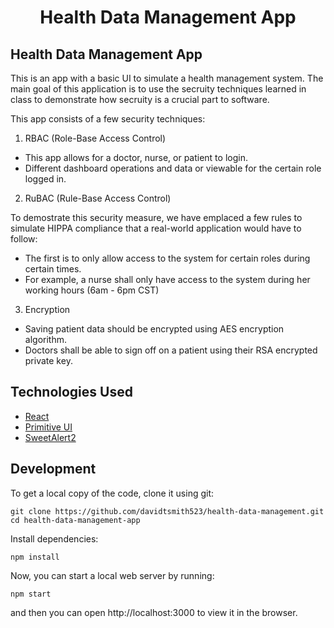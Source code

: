 <h1 align="center">
    Health Data Management App
</h1>

## Health Data Management App

This is an app with a basic UI to simulate a health management system. The main goal of this application is to use the secruity techniques learned in class to demonstrate how secruity is a crucial part to software.

This app consists of a few security techniques:

1. RBAC (Role-Base Access Control)

- This app allows for a doctor, nurse, or patient to login.
- Different dashboard operations and data or viewable for the certain role logged in.

2. RuBAC (Rule-Base Access Control)

To demostrate this security measure, we have emplaced a few rules to simulate HIPPA compliance that a real-world application would have to follow:

- The first is to only allow access to the system for certain roles during certain times.
- For example, a nurse shall only have access to the system during her working hours (6am - 6pm CST)

3. Encryption

- Saving patient data should be encrypted using AES encryption algorithm.
- Doctors shall be able to sign off on a patient using their RSA encrypted private key.

## Technologies Used

- [React](http://reactjs.org)
- [Primitive UI](https://taniarascia.github.io/primitive)
- [SweetAlert2](https://sweetalert2.github.io)

## Development

To get a local copy of the code, clone it using git:

```
git clone https://github.com/davidtsmith523/health-data-management.git
cd health-data-management-app
```

Install dependencies:

```
npm install
```

Now, you can start a local web server by running:

```
npm start
```

and then you can open http://localhost:3000 to view it in the browser.
